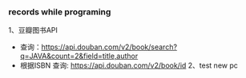 ### records while programing
1、豆瓣图书API 
- 查询：https://api.douban.com/v2/book/search?q=JAVA&count=2&field=title,author
- 根据ISBN 查询: https://api.douban.com/v2/book/id
2、test new pc